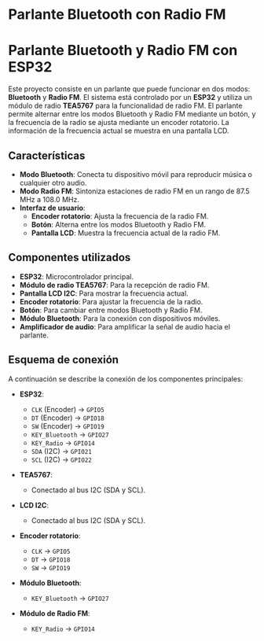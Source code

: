 # Parlante Bluetooth con Radio FM
# Parlante Bluetooth y Radio FM con ESP32

Este proyecto consiste en un parlante que puede funcionar en dos modos: **Bluetooth** y **Radio FM**. El sistema está controlado por un **ESP32** y utiliza un módulo de radio **TEA5767** para la funcionalidad de radio FM. El parlante permite alternar entre los modos Bluetooth y Radio FM mediante un botón, y la frecuencia de la radio se ajusta mediante un encoder rotatorio. La información de la frecuencia actual se muestra en una pantalla LCD.

## Características

- **Modo Bluetooth**: Conecta tu dispositivo móvil para reproducir música o cualquier otro audio.
- **Modo Radio FM**: Sintoniza estaciones de radio FM en un rango de 87.5 MHz a 108.0 MHz.
- **Interfaz de usuario**: 
  - **Encoder rotatorio**: Ajusta la frecuencia de la radio FM.
  - **Botón**: Alterna entre los modos Bluetooth y Radio FM.
  - **Pantalla LCD**: Muestra la frecuencia actual de la radio FM.

## Componentes utilizados

- **ESP32**: Microcontrolador principal.
- **Módulo de radio TEA5767**: Para la recepción de radio FM.
- **Pantalla LCD I2C**: Para mostrar la frecuencia actual.
- **Encoder rotatorio**: Para ajustar la frecuencia de la radio.
- **Botón**: Para cambiar entre modos Bluetooth y Radio FM.
- **Módulo Bluetooth**: Para la conexión con dispositivos móviles.
- **Amplificador de audio**: Para amplificar la señal de audio hacia el parlante.

## Esquema de conexión

A continuación se describe la conexión de los componentes principales:

- **ESP32**:
  - `CLK` (Encoder) -> `GPIO5`
  - `DT` (Encoder) -> `GPIO18`
  - `SW` (Encoder) -> `GPIO19`
  - `KEY_Bluetooth` -> `GPIO27`
  - `KEY_Radio` -> `GPIO14`
  - `SDA` (I2C) -> `GPIO21`
  - `SCL` (I2C) -> `GPIO22`

- **TEA5767**:
  - Conectado al bus I2C (SDA y SCL).

- **LCD I2C**:
  - Conectado al bus I2C (SDA y SCL).

- **Encoder rotatorio**:
  - `CLK` -> `GPIO5`
  - `DT` -> `GPIO18`
  - `SW` -> `GPIO19`

- **Módulo Bluetooth**:
  - `KEY_Bluetooth` -> `GPIO27`

- **Módulo de Radio FM**:
  - `KEY_Radio` -> `GPIO14`
